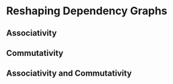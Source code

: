 # Reshaping Dependency Graphs

## Associativity



## Commutativity



## Associativity and Commutativity


